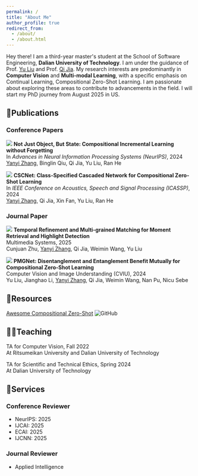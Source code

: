 ```yaml
---
permalink: /
title: "About Me"
author_profile: true
redirect_from: 
  - /about/
  - /about.html
---
```


Hey there! I am a third-year master's student at the School of Software Engineering, **Dalian University of Technology**. I am under the guidance of Prof. [Yu Liu](https://liuyudut.github.io) and Prof. [Qi Jia](http://faculty.dlut.edu.cn/guqi/zh_CN/index.htm). My research interests are predominantly in **Computer Vision** and **Multi-modal Learning**, with a specific emphasis on Continual Learning, Compositional Zero-Shot Learning. I am passionate about exploring these areas to contribute to advancements in the field. I will start my PhD journey from August 2025 in US.

## 📖Publications

### Conference Papers

<img src="https://img.shields.io/badge/NeurIPS-2024-blue?style=flat-square"> **Not Just Object, But State: Compositional Incremental Learning without Forgetting**<br>
In *Advances in Neural Information Processing Systems (NeurIPS)*, 2024<br>
<u>Yanyi Zhang</u>, Binglin Qiu, Qi Jia, Yu Liu, Ran He

<img src="https://img.shields.io/badge/ICASSP-2024-blue?style=flat-square"> **CSCNet: Class-Specified Cascaded Network for Compositional Zero-Shot Learning**<br>
In *IEEE Conference on Acoustics, Speech and Signal Processing (ICASSP)*, 2024<br>
<u>Yanyi Zhang</u>, Qi Jia, Xin Fan, Yu Liu, Ran He

### Journal Paper

<img src="https://img.shields.io/badge/MMS-2025-54b345?style=flat-square"> **Temporal Refinement and Multi-grained Matching for Moment Retrieval and Highlight Detection**<br>
Multimedia Systems, 2025<br>
Cunjuan Zhu, <u>Yanyi Zhang</u>, Qi Jia, Weimin Wang, Yu Liu

<img src="https://img.shields.io/badge/CVIU-2024-54b345?style=flat-square"> **PMGNet: Disentanglement and Entanglement Benefit Mutually for Compositional Zero-Shot Learning**<br>
Computer Vision and Image Understanding (CVIU), 2024<br>
Yu Liu, Jianghao Li, <u>Yanyi Zhang</u>, Qi Jia, Weimin Wang, Nan Pu, Nicu Sebe

## 📄Resources

[Awesome Compositional Zero-Shot](https://github.com/Yanyi-Zhang/Awesome-Compositional-Zero-Shot) ![GitHub](https://img.shields.io/github/stars/Yanyi-Zhang/Awesome-Compositional-Zero-Shot.svg?style=social)

## 👨‍🏫Teaching

TA for Computer Vision, Fall 2022<br>
At Ritsumeikan University and Dalian University of Technology

TA for Scientific and Technical Ethics, Spring 2024<br>
At Dalian University of Technology

## 👔Services

### Conference Reviewer
* NeurIPS: 2025
* IJCAI: 2025
* ECAI: 2025
* IJCNN: 2025

### Journal Reviewer
* Applied Intelligence
